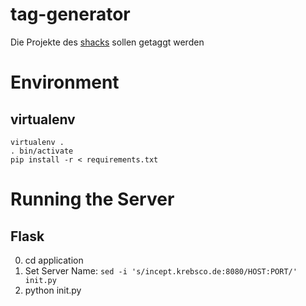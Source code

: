tag-generator
=============

Die Projekte des [shacks](http://shackspace.de/) sollen getaggt werden

Environment
===========

virtualenv
---------
```
virtualenv .
. bin/activate
pip install -r < requirements.txt
```

Running the Server
=================

Flask
-----
0. cd application
1. Set Server Name:
  ```sed -i 's/incept.krebsco.de:8080/HOST:PORT/' init.py```
2. python init.py

